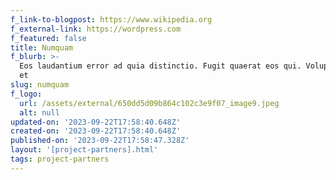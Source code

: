 ```yaml
---
f_link-to-blogpost: https://www.wikipedia.org
f_external-link: https://wordpress.com
f_featured: false
title: Numquam
f_blurb: >-
  Eos laudantium error ad quia distinctio. Fugit quaerat eos qui. Voluptate sed
  et
slug: numquam
f_logo:
  url: /assets/external/650dd5d09b864c102c3e9f07_image9.jpeg
  alt: null
updated-on: '2023-09-22T17:58:40.648Z'
created-on: '2023-09-22T17:58:40.648Z'
published-on: '2023-09-22T17:58:47.328Z'
layout: '[project-partners].html'
tags: project-partners
---
```



